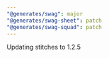 ```yaml
---
"@generates/swag": major
"@generates/swag-sheet": patch
"@generates/swag-squad": patch
---
```


Updating stitches to 1.2.5
